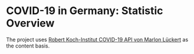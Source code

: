 # COVID-19 in Germany: Statistic Overview

The project uses [Robert Koch-Institut COVID-19 API von Marlon Lückert](https://api.corona-zahlen.org/docs/) as the content basis.
